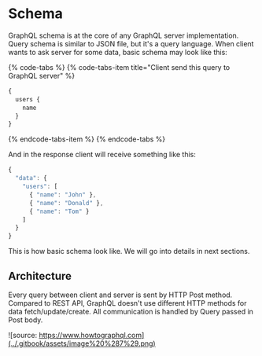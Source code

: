 # Schema

GraphQL schema is at the core of any GraphQL server implementation. Query schema is similar to JSON file, but it's a query language. When client wants to ask server for some data, basic schema may look like this:

{% code-tabs %}
{% code-tabs-item title="Client send this query to GraphQL server" %}
```graphql
{
  users {
    name
  }
}
```
{% endcode-tabs-item %}
{% endcode-tabs %}

And in the response client will receive something like this:

```javascript
{
  "data": {
    "users": [
      { "name": "John" },
      { "name": "Donald" },
      { "name": "Tom" }
    ]
  }
}
```

This is how basic schema look like. We will go into details in next sections.

## Architecture

Every query between client and server is sent by HTTP Post method. Compared to REST API, GraphQL doesn't use  different HTTP methods for data fetch/update/create. All communication is handled by Query passed in Post body.



![source: https://www.howtographql.com](../.gitbook/assets/image%20%287%29.png)

